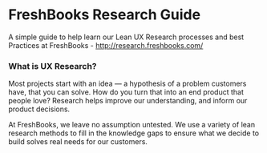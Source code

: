 # FreshBooks Research Guide
A simple guide to help learn our Lean UX Research processes and best Practices at FreshBooks - http://research.freshbooks.com/

### What is UX Research?
Most projects start with an idea — a hypothesis of a problem customers have, that you can solve. How do you turn that into an end product that people love? Research helps improve our understanding, and inform our product decisions.

At FreshBooks, we leave no assumption untested. We use a variety of lean research methods to fill in the knowledge gaps to ensure what we decide to build solves real needs for our customers.
